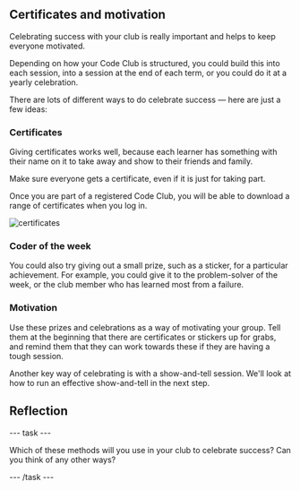## Certificates and motivation

Celebrating success with your club is really important and helps to keep everyone motivated.

Depending on how your Code Club is structured, you could build this into each session, into a session at the end of each term, or you could do it at a yearly celebration.

There are lots of different ways to do celebrate success — here are just a few ideas:

### Certificates
Giving certificates works well, because each learner has something with their name on it to take away and show to their friends and family.

Make sure everyone gets a certificate, even if it is just for taking part.

Once you are part of a registered Code Club, you will be able to download a range of certificates when you log in.

![certificates](https://s3-eu-west-1.amazonaws.com/rpf-futurelearn/CC+vol+training+/2certificates.png)

### Coder of the week
You could also try giving out a small prize, such as a sticker, for a particular achievement. For example, you could give it to the problem-solver of the week, or the club member who has learned most from a failure.

### Motivation
Use these prizes and celebrations as a way of motivating your group. Tell them at the beginning that there are certificates or stickers up for grabs, and remind them that they can work towards these if they are having a tough session.

Another key way of celebrating is with a show-and-tell session. We'll look at how to run an effective show-and-tell in the next step.

## Reflection
--- task ---

Which of these methods will you use in your club to celebrate success? Can you think of any other ways?

--- /task ---